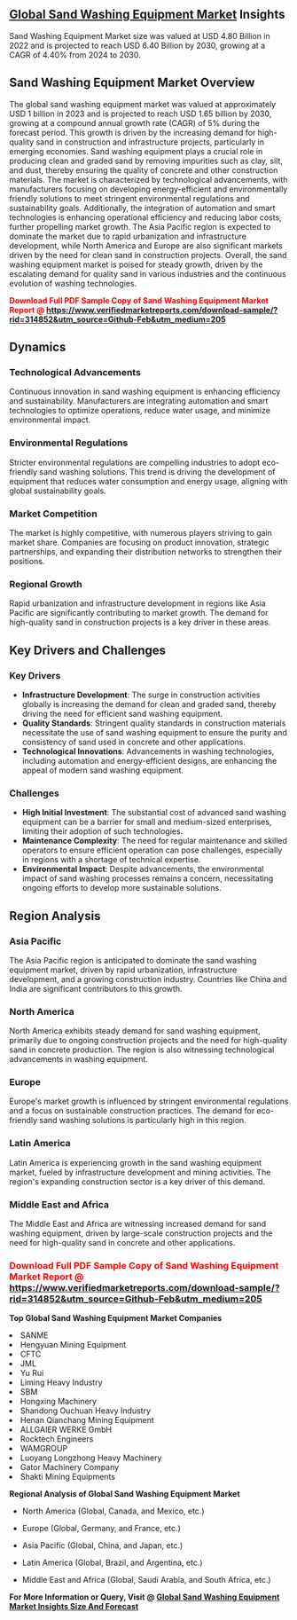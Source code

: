 <h2><a href="https://www.verifiedmarketreports.com/download-sample/?rid=314852&amp;utm_source=Github&amp;utm_medium=205" target="_blank">Global Sand Washing Equipment Market</a> Insights</h2><p>Sand Washing Equipment Market size was valued at USD 4.80 Billion in 2022 and is projected to reach USD 6.40 Billion by 2030, growing at a CAGR of 4.40% from 2024 to 2030.</p><p> <h2>Sand Washing Equipment Market Overview</h2> <p>The global sand washing equipment market was valued at approximately USD 1 billion in 2023 and is projected to reach USD 1.65 billion by 2030, growing at a compound annual growth rate (CAGR) of 5% during the forecast period. This growth is driven by the increasing demand for high-quality sand in construction and infrastructure projects, particularly in emerging economies. Sand washing equipment plays a crucial role in producing clean and graded sand by removing impurities such as clay, silt, and dust, thereby ensuring the quality of concrete and other construction materials. The market is characterized by technological advancements, with manufacturers focusing on developing energy-efficient and environmentally friendly solutions to meet stringent environmental regulations and sustainability goals. Additionally, the integration of automation and smart technologies is enhancing operational efficiency and reducing labor costs, further propelling market growth. The Asia Pacific region is expected to dominate the market due to rapid urbanization and infrastructure development, while North America and Europe are also significant markets driven by the need for clean sand in construction projects. Overall, the sand washing equipment market is poised for steady growth, driven by the escalating demand for quality sand in various industries and the continuous evolution of washing technologies.</p> <p><strong><p><span class=""><span style="color: #ff0000;"><strong>Download Full PDF Sample Copy of Sand Washing Equipment Market Report</strong> @ </span><a href="https://www.verifiedmarketreports.com/download-sample/?rid=314852&amp;utm_source=Github-Feb&amp;utm_medium=205" target="_blank">https://www.verifiedmarketreports.com/download-sample/?rid=314852&amp;utm_source=Github-Feb&amp;utm_medium=205</a></span></p></strong></p> <h2>Dynamics</h2> <h3>Technological Advancements</h3> <p>Continuous innovation in sand washing equipment is enhancing efficiency and sustainability. Manufacturers are integrating automation and smart technologies to optimize operations, reduce water usage, and minimize environmental impact.</p> <h3>Environmental Regulations</h3> <p>Stricter environmental regulations are compelling industries to adopt eco-friendly sand washing solutions. This trend is driving the development of equipment that reduces water consumption and energy usage, aligning with global sustainability goals.</p> <h3>Market Competition</h3> <p>The market is highly competitive, with numerous players striving to gain market share. Companies are focusing on product innovation, strategic partnerships, and expanding their distribution networks to strengthen their positions.</p> <h3>Regional Growth</h3> <p>Rapid urbanization and infrastructure development in regions like Asia Pacific are significantly contributing to market growth. The demand for high-quality sand in construction projects is a key driver in these areas.</p> <h2>Key Drivers and Challenges</h2> <h3>Key Drivers</h3> <ul> <li><strong>Infrastructure Development</strong>: The surge in construction activities globally is increasing the demand for clean and graded sand, thereby driving the need for efficient sand washing equipment.</li> <li><strong>Quality Standards</strong>: Stringent quality standards in construction materials necessitate the use of sand washing equipment to ensure the purity and consistency of sand used in concrete and other applications.</li> <li><strong>Technological Innovations</strong>: Advancements in washing technologies, including automation and energy-efficient designs, are enhancing the appeal of modern sand washing equipment.</li> </ul> <h3>Challenges</h3> <ul> <li><strong>High Initial Investment</strong>: The substantial cost of advanced sand washing equipment can be a barrier for small and medium-sized enterprises, limiting their adoption of such technologies.</li> <li><strong>Maintenance Complexity</strong>: The need for regular maintenance and skilled operators to ensure efficient operation can pose challenges, especially in regions with a shortage of technical expertise.</li> <li><strong>Environmental Impact</strong>: Despite advancements, the environmental impact of sand washing processes remains a concern, necessitating ongoing efforts to develop more sustainable solutions.</li> </ul> <h2>Region Analysis</h2> <h3>Asia Pacific</h3> <p>The Asia Pacific region is anticipated to dominate the sand washing equipment market, driven by rapid urbanization, infrastructure development, and a growing construction industry. Countries like China and India are significant contributors to this growth.</p> <h3>North America</h3> <p>North America exhibits steady demand for sand washing equipment, primarily due to ongoing construction projects and the need for high-quality sand in concrete production. The region is also witnessing technological advancements in washing equipment.</p> <h3>Europe</h3> <p>Europe's market growth is influenced by stringent environmental regulations and a focus on sustainable construction practices. The demand for eco-friendly sand washing solutions is particularly high in this region.</p> <h3>Latin America</h3> <p>Latin America is experiencing growth in the sand washing equipment market, fueled by infrastructure development and mining activities. The region's expanding construction sector is a key driver of this demand.</p> <h3>Middle East and Africa</h3> <p>The Middle East and Africa are witnessing increased demand for sand washing equipment, driven by large-scale construction projects and the need for high-quality sand in concrete and other applications.</p> <h3><p><span class=""><span style="color: #ff0000;"><strong>Download Full PDF Sample Copy of Sand Washing Equipment Market Report</strong> @ </span><a href="https://www.verifiedmarketreports.com/download-sample/?rid=314852&amp;utm_source=Github-Feb&amp;utm_medium=205" target="_blank">https://www.verifiedmarketreports.com/download-sample/?rid=314852&amp;utm_source=Github-Feb&amp;utm_medium=205</a></span></p></h3> </p><p><strong>Top Global Sand Washing Equipment Market Companies</strong></p><div data-test-id=""><p><li>SANME</li><li> Hengyuan Mining Equipment</li><li> CFTC</li><li> JML</li><li> Yu Rui</li><li> Liming Heavy Industry</li><li> SBM</li><li> Hongxing Machinery</li><li> Shandong Ouchuan Heavy Industry</li><li> Henan Qianchang Mining Equipment</li><li> ALLGAIER WERKE GmbH</li><li> Rocktech Engineers</li><li> WAMGROUP</li><li> Luoyang Longzhong Heavy Machinery</li><li> Gator Machinery Company</li><li> Shakti Mining Equipments</li></p><div><strong>Regional Analysis of&nbsp;Global Sand Washing Equipment Market</strong></div><ul><li dir="ltr"><p dir="ltr">North America&nbsp;(Global, Canada, and Mexico, etc.)</p></li><li dir="ltr"><p dir="ltr">Europe (Global, Germany, and France, etc.)</p></li><li dir="ltr"><p dir="ltr">Asia Pacific&nbsp;(Global, China, and Japan, etc.)</p></li><li dir="ltr"><p dir="ltr">Latin America&nbsp;(Global, Brazil, and Argentina, etc.)</p></li><li dir="ltr">Middle East and Africa&nbsp;(Global, Saudi Arabia, and South Africa, etc.)</li></ul><p><strong>For More Information or Query, Visit @&nbsp;</strong><strong><a href="https://www.verifiedmarketreports.com/product/sand-washing-equipment-market/?utm_source=Github&amp;utm_medium=205" target="_blank">Global Sand Washing Equipment Market Insights Size And Forecast</a></strong></p></div>
